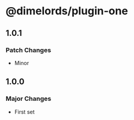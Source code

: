 # @dimelords/plugin-one

## 1.0.1

### Patch Changes

- Minor

## 1.0.0

### Major Changes

- First set

